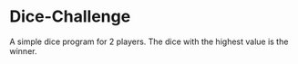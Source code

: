 # Dice-Challenge
A simple dice program for 2 players. The dice with the highest value is the winner.

